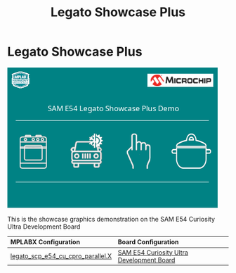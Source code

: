 ﻿---
parent: Example Applications
title: Legato Showcase Plus
nav_order: 1
---

# Legato Showcase Plus

![](./../../docs/html/legato_scp_e54_cu.png)

This is the showcase graphics demonstration on the SAM E54 Curiosity Ultra Development Board

|MPLABX Configuration|Board Configuration|
|:-------------------|:------------------|
| [legato_scp_e54_cu_cpro_parallel.X](firmware/legato_scp_e54_cu_cpro_parallel.X/readme.md)| [SAM E54 Curiosity Ultra Development Board](https://www.microchip.com/Developmenttools/ProductDetails/DM320210) |
